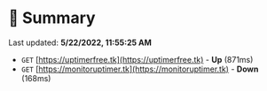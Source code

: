# 📖 Summary
Last updated: **5/22/2022, 11:55:25 AM**

- `GET` [https://uptimerfree.tk](https://uptimerfree.tk) - **Up** (871ms)
- `GET` [https://monitoruptimer.tk](https://monitoruptimer.tk) - **Down** (168ms)
